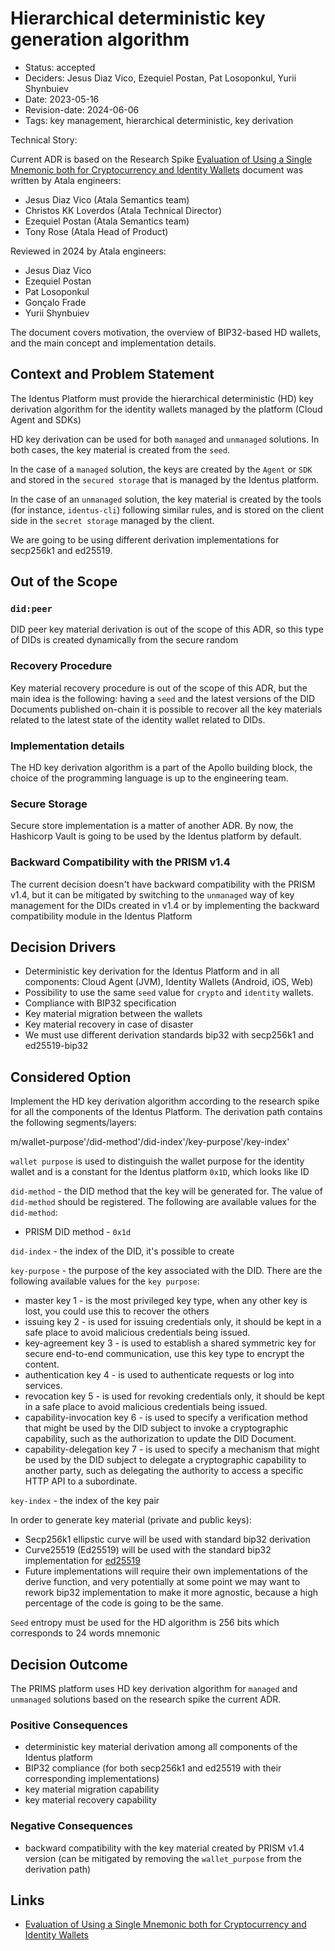 # Hierarchical deterministic key generation algorithm

- Status: accepted
- Deciders: Jesus Diaz Vico, Ezequiel Postan, Pat Losoponkul, Yurii Shynbuiev
- Date: 2023-05-16
- Revision-date: 2024-06-06
- Tags: key management, hierarchical deterministic, key derivation

Technical Story:

Current ADR is based on the Research Spike [Evaluation of Using a Single Mnemonic both for Cryptocurrency and Identity Wallets](https://drive.google.com/file/d/1SRHWRqY1C88eVuaS1v_uIAt-LNTLi9aO/view) document was written by Atala engineers:

- Jesus Diaz Vico (Atala Semantics team)
- Christos KK Loverdos (Atala Technical Director)
- Ezequiel Postan (Atala Semantics team)
- Tony Rose (Atala Head of Product)

Reviewed in 2024 by Atala engineers:
- Jesus Diaz Vico
- Ezequiel Postan
- Pat Losoponkul
- Gonçalo Frade
- Yurii Shynbuiev

The document covers motivation, the overview of BIP32-based HD wallets, and the main concept and implementation details.

## Context and Problem Statement

The Identus Platform must provide the hierarchical deterministic (HD) key derivation algorithm for the identity wallets managed by the platform (Cloud Agent and SDKs)

HD key derivation can be used for both `managed` and `unmanaged` solutions. In both cases, the key material is created from the `seed`.

In the case of a `managed` solution, the keys are created by the `Agent` or `SDK` and stored in the `secured storage` that is managed by the Identus platform.

In the case of an `unmanaged` solution, the key material is created by the tools (for instance, `identus-cli`) following similar rules, and is stored on the client side in the `secret storage` managed by the client.

We are going to be using different derivation implementations for secp256k1 and ed25519.

## Out of the Scope

### `did:peer`

DID peer key material derivation is out of the scope of this ADR, so this type of DIDs is created dynamically from the secure random

### Recovery Procedure

Key material recovery procedure is out of the scope of this ADR, but the main idea is the following: having a `seed` and the latest versions of the DID Documents published on-chain it is possible to recover all the key materials related to the latest state of the identity wallet related to DIDs.

### Implementation details

The HD key derivation algorithm is a part of the Apollo building block, the choice of the programming language is up to the engineering team.

### Secure Storage

Secure store implementation is a matter of another ADR. By now, the Hashicorp Vault is going to be used by the Identus platform by default.

### Backward Compatibility with the PRISM v1.4

The current decision doesn't have backward compatibility with the PRISM v1.4, but it can be mitigated by switching to the `unmanaged` way of key management for the DIDs created in v1.4 or by implementing the backward compatibility module in the Identus Platform


## Decision Drivers

- Deterministic key derivation for the Identus Platform and in all components: Cloud Agent (JVM), Identity Wallets (Android, iOS, Web)
- Possibility to use the same `seed` value for `crypto` and `identity` wallets.
- Compliance with BIP32 specification
- Key material migration between the wallets
- Key material recovery in case of disaster
- We must use different derivation standards bip32 with secp256k1 and ed25519-bip32

## Considered Option

Implement the HD key derivation algorithm according to the research spike for all the components of the Identus Platform.
The derivation path contains the following segments/layers:

m/wallet-purpose'/did-method'/did-index'/key-purpose'/key-index'

`wallet purpose` is used to distinguish the wallet purpose for the identity wallet and is a constant for the Identus platform `0x1D`, which looks like ID

`did-method` - the DID method that the key will be generated for. The value of `did-method` should be registered. The following are available values for the `did-method`:

- PRISM DID method - `0x1d`

`did-index` - the index of the DID, it's possible to create

`key-purpose` - the purpose of the key associated with the DID. There are the following available values for the `key purpose`:

- master key 1 - is the most privileged key type, when any other key is lost, you could use this to recover the others
- issuing key 2 - is used for issuing credentials only, it should be kept in a safe place to avoid malicious credentials being issued.
- key-agreement key 3 - is used to establish a shared symmetric key for secure end-to-end communication, use this key type to encrypt the content.
- authentication key 4 - is used to authenticate requests or log into services.
- revocation key 5 - is used for revoking credentials only, it should be kept in a safe place to avoid malicious credentials being issued.
- capability-invocation key 6 - is used to specify a verification method that might be used by the DID subject to invoke a cryptographic capability, such as the authorization to update the DID Document.
- capability-delegation key 7 - is used to specify a mechanism that might be used by the DID subject to delegate a cryptographic capability to another party, such as delegating the authority to access a specific HTTP API to a subordinate.

`key-index` - the index of the key pair

In order to generate key material (private and public keys):
- Secp256k1 ellipstic curve will be used with standard bip32 derivation
- Curve25519 (Ed25519) will be used with the standard bip32 implementation for [ed25519](https://ieeexplore.ieee.org/document/7966967)
- Future implementations will require their own implementations of the derive function, and very potentially at some point we may want to rework bip32 implementation to make it more agnostic, because a high percentage of the code is going to be the same.

`Seed` entropy must be used for the HD algorithm is 256 bits which corresponds to 24 words mnemonic

## Decision Outcome

The PRIMS platform uses HD key derivation algorithm for `managed` and `unmanaged` solutions based on the research spike the current ADR.

### Positive Consequences

- deterministic key material derivation among all components of the Identus platform
- BIP32 compliance (for both secp256k1 and ed25519 with their corresponding implementations)
- key material migration capability
- key material recovery capability

### Negative Consequences

- backward compatibility with the key material created by PRISM v1.4 version (can be mitigated by removing the `wallet_purpose` from the derivation path)

## Links

- [Evaluation of Using a Single Mnemonic both for Cryptocurrency and Identity Wallets](https://drive.google.com/file/d/1SRHWRqY1C88eVuaS1v_uIAt-LNTLi9aO/view)
